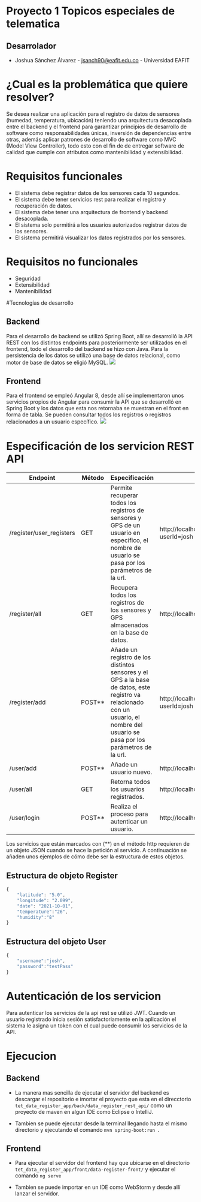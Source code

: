 # Proyecto 1 Topicos especiales de telematica

## Desarrolador

- Joshua Sánchez Álvarez - jsanch90@eafit.edu.co - Universidad EAFIT

# ¿Cual es la problemática que quiere resolver?

Se desea realizar una aplicación para el registro de datos de sensores (humedad, temperatura, ubicación) teniendo una arquitectura desacoplada entre el backend y el frontend para garantizar principios de desarrollo de software como responsabilidades únicas, inversión de dependencias entre otras, además aplicar patrones de desarrollo de software como MVC (Model View Controller), todo esto con el fin de de entregar software de calidad  que cumple con atributos como mantenibilidad y extensibilidad.

# Requisitos funcionales
- El sistema debe registrar datos de los sensores cada 10 segundos.
- El sistema debe tener servicios rest para realizar el registro y recuperación de datos.
- El sistema debe tener una arquitectura de frontend y backend desacoplada.
- El sistema solo permitirá a los usuarios autorizados registrar datos de los sensores.
- El sistema permitirá visualizar los datos registrados por los sensores.

# Requisitos no funcionales
- Seguridad
- Extensibilidad
- Mantenibilidad

#Tecnologías de desarrollo

## Backend
Para el desarrollo de backend se utilizó Spring Boot, allí se desarrolló la API REST con los distintos endpoints para posteriormente ser utilizados en el frontend, todo el desarrollo del backend se hizo con Java. Para la persistencia de los datos se utilizó una base de datos relacional, como motor de base de datos se eligió MySQL.
![](https://technology.amis.nl/wp-content/uploads/2018/01/spring-boot.png)

## Frontend
Para el frontend se empleó Angular 8, desde allí se implementaron unos servicios propios de Angular para consumir la API que se desarrolló en Spring Boot y los datos que esta nos retornaba se muestran en el front en forma de tabla. Se pueden consultar todos los registros o registros relacionados a un usuario específico.
![](https://i.ytimg.com/vi/5_IC_ZJrVMg/maxresdefault.jpg)

# Especificación de los servicion REST API
| Endpoint  | Método | Especificación | Ejemplo |
| ------------- | ------------- | ------------- | ------------- |
| /register/user_registers | GET | Permite recuperar todos los registros de sensores y GPS de un usuario en específico, el nombre de usuario se pasa por los parámetros de la url. | http://localhost:8080/register/user_registers?userId=josh |
| /register/all | GET | Recupera todos los registros de los sensores y GPS almacenados en la base de datos. | http://localhost:8080/register/all |
| /register/add | POST** | Añade un registro de los distintos sensores y el GPS a la base de datos, este registro va relacionado con un usuario, el nombre del usuario se pasa por los parámetros de la url. | http://localhost:8080/register/add?userId=josh |
| /user/add | POST** | Añade un usuario nuevo. | http://localhost:8080/user/add |
| /user/all | GET | Retorna todos los usuarios registrados. | http://localhost:8080/user/add |
| /user/login | POST** | Realiza el proceso para autenticar un usuario. | http://localhost:8080/user/login |

Los servicios que están marcados con (**) en el método http requieren de un objeto JSON cuando se hace la petición al servicio. A continuación se añaden unos ejemplos de cómo debe ser la estructura de estos objetos.

## Estructura de objeto Register
```javascript
{
	"latitude": "5.0",
	"longitude": "2.099",
	"date": "2021-10-01",
	"temperature":"26",
	"humidity":"8"
}
```
## Estructura del objeto User
```javascript
{
	"username":"josh",
	"password":"testPass"
}

```

# Autenticación de los servicion
Para autenticar los servicios de la api rest se utilizó JWT. Cuando un usuario registrado inicia sesión satisfactoriamente en la aplicación el sistema le asigna un token con el cual puede consumir los servicios de la API.

# Ejecucion

## Backend
- La manera mas sencilla de ejecutar el servidor del backend es descargar el repositorio e imortar el proyecto que esta en el direcctorio ```tet_data_register_app/back/data_register_rest_api/``` como un proyecto de maven en algun IDE como Eclipse o IntelliJ.

- Tambien se puede ejecutar desde la terminal llegando hasta el mismo directorio y ejecutando el comando ```mvn spring-boot:run ```.

## Frontend
- Para ejecutar el servidor del frontend hay que ubicarse en el directorio ```tet_data_register_app/front/data-register-front/``` y ejecutar el comando ```ng serve```

- Tambien se puede importar en un IDE como WebStorm y desde allí lanzar el servidor.
